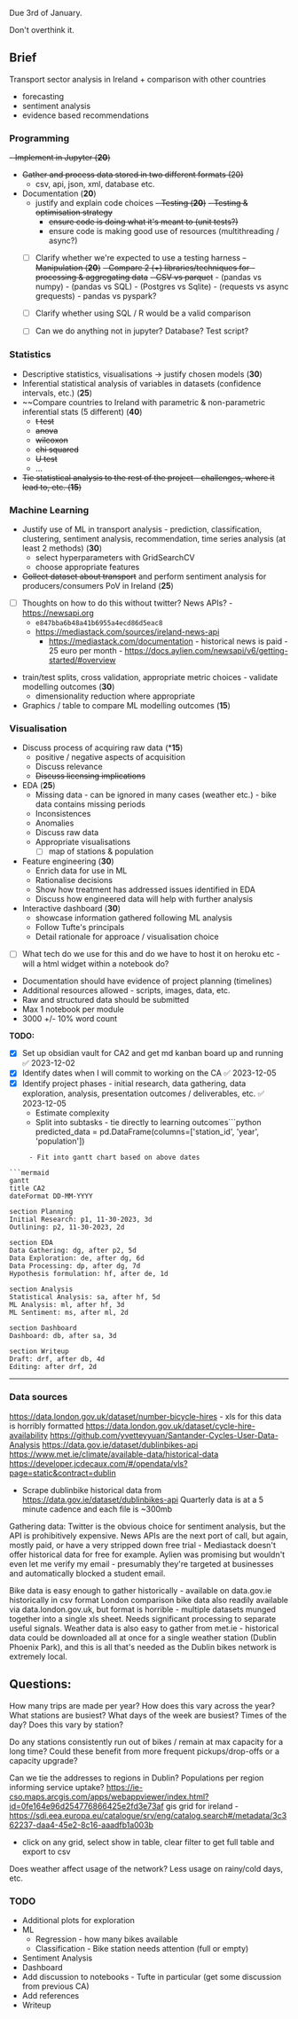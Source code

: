 Due 3rd of January.

Don't overthink it.

## Brief
Transport sector analysis in Ireland + comparison with other countries

- forecasting
- sentiment analysis
- evidence based recommendations

### Programming

~~- Implement in Jupyter (**20**)~~
- ~~Gather and process data stored in two different formats (20)~~
	- csv, api, json, xml, database etc.
- Documentation (**20**)
	- justify and explain code choices
~~- Testing (**20**)~~
	~~- Testing & optimisation strategy~~ 
		- ~~ensure code is doing what it's meant to (unit tests?)~~
		- ensure code is making good use of resources (multithreading / async?)
  - [ ] Clarify whether we're expected to use a testing harness
~~- Manipulation (**20**)~~
	~~- Compare 2 (+) libraries/techniques for  - processing & aggregating data~~ 
		 ~~- CSV vs parquet~~
		- (pandas vs numpy) 
		- (pandas vs SQL)
		- (Postgres vs Sqlite)
		- (requests vs async grequests)
		- pandas vs pyspark?
  
  - [ ] Clarify whether using SQL / R would be a valid comparison
  - [ ] Can we do anything not in jupyter? Database? Test script?
### Statistics

- Descriptive statistics, visualisations -> justify chosen models (**30**)
- Inferential statistical analysis of variables in datasets (confidence intervals, etc.) (**25**)
- ~~Compare countries to Ireland with parametric & non-parametric inferential stats (5 different) (**40**)
	- ~~t test~~
	- ~~anova~~
	- ~~wilcoxon~~
	- ~~chi squared~~
	- ~~U test~~
	- ...
 - ~~Tie statistical analysis to the rest of the project - challenges, where it lead to, etc. (**15**)~~

### Machine Learning
- Justify use of ML in transport analysis - prediction, classification, clustering, sentiment analysis, recommendation, time series analysis (at least 2 methods) (**30**)
	- select hyperparameters with GridSearchCV
	- choose appropriate features
- ~~Collect dataset about transport~~ and perform sentiment analysis for producers/consumers PoV in Ireland (**25**)
- [ ] Thoughts on how to do this without twitter? News APIs?
		- https://newsapi.org
	- `e847bba6b48a41b6955a4ecd86d5eac8`
	 - https://mediastack.com/sources/ireland-news-api
		  - https://mediastack.com/documentation - historical news is paid - 25 euro per month
	  - https://docs.aylien.com/newsapi/v6/getting-started/#overview
- train/test splits, cross validation, appropriate metric choices -  validate modelling outcomes (**30**)
	- dimensionality reduction where appropriate
 - Graphics / table to compare ML modelling outcomes (**15**)

### Visualisation
- Discuss process of acquiring raw data (***15**)
	- positive / negative aspects of acquisition
	- Discuss relevance
	- ~~Discuss licensing implications~~
- EDA (**25**)
	- Missing data - can be ignored in many cases (weather etc.) - bike data contains missing periods
	- Inconsistences
	- Anomalies
	- Discuss raw data 
	- Appropriate visualisations
		 - [ ] map of stations & population
- Feature engineering (**30**)
	- Enrich data for use in ML
	- Rationalise decisions
	- Show how treatment has addressed issues identified in EDA
	- Discuss how engineered data will help with further analysis
- Interactive dashboard (**30**)
	- showcase information gathered following ML analysis
	- Follow Tufte's principals
	- Detail rationale for approace / visualisation choice
 - [ ] What tech do we use for this and do we have to host it on heroku etc - will a html widget within a notebook do?

- Documentation should have evidence of project planning (timelines)
- Additional resources allowed - scripts, images, data, etc.
- Raw and structured data should be submitted 
- Max 1 notebook per module
- 3000 +/- 10% word count


 __TODO:__ 
 - [x] Set up obsidian vault for CA2 and get md kanban board up and running ✅ 2023-12-02
 - [x] Identify dates when I will commit to working on the CA ✅ 2023-12-05
 - [x] Identify project phases - initial research, data gathering, data exploration, analysis, presentation outcomes / deliverables, etc. ✅ 2023-12-05
	 - Estimate complexity
	 - Split into subtasks - tie directly to learning outcomes```python
predicted_data = pd.DataFrame(columns=['station_id', 'year', 'population'])
```
	 - Fit into gantt chart based on above dates

```mermaid
gantt 
title CA2
dateFormat DD-MM-YYYY

section Planning
Initial Research: p1, 11-30-2023, 3d
Outlining: p2, 11-30-2023, 2d 

section EDA
Data Gathering: dg, after p2, 5d
Data Exploration: de, after dg, 6d
Data Processing: dp, after dg, 7d
Hypothesis formulation: hf, after de, 1d

section Analysis
Statistical Analysis: sa, after hf, 5d
ML Analysis: ml, after hf, 3d
ML Sentiment: ms, after ml, 2d

section Dashboard
Dashboard: db, after sa, 3d

section Writeup
Draft: drf, after db, 4d
Editing: after drf, 2d

```

---
### Data sources
https://data.london.gov.uk/dataset/number-bicycle-hires - xls for this data is horribly formatted
https://data.london.gov.uk/dataset/cycle-hire-availability
https://github.com/yvetteyyuan/Santander-Cycles-User-Data-Analysis
https://data.gov.ie/dataset/dublinbikes-api
https://www.met.ie/climate/available-data/historical-data
https://developer.jcdecaux.com/#/opendata/vls?page=static&contract=dublin

- Scrape dublinbike historical data from https://data.gov.ie/dataset/dublinbikes-api
Quarterly data is at a 5 minute cadence and each file is ~300mb


Gathering data:
Twitter is the obvious choice for sentiment analysis, but the API is prohibitively expensive. 
News APIs are the next port of call, but again, mostly paid, or have a very stripped down free trial - Mediastack doesn't offer historical data for free for example.
Aylien was promising but wouldn't even let me verify my email - presumably they're targeted at businesses and automatically blocked a student email.

Bike data is easy enough to gather historically - available on data.gov.ie historically in csv format 
London comparison bike data also readily available via data.london.gov.uk, but format is horrible - multiple datasets munged together into a single xls sheet. Needs significant processing to separate useful signals.
Weather data is also easy to gather from met.ie - historical data could be downloaded all at once for a single weather station (Dublin Phoenix Park), and this is all that's needed as the Dublin bikes network is extremely local.


## Questions:

How many trips are made per year?
How does this vary across the year?
What stations are busiest?
What days of the week are busiest? Times of the day? Does this vary by station?

Do any stations consistently run out of bikes / remain at max capacity for a long time? Could these benefit from more frequent pickups/drop-offs or a capacity upgrade?

Can we tie the addresses to regions in Dublin? Populations per region informing service uptake? https://ie-cso.maps.arcgis.com/apps/webappviewer/index.html?id=0fe164e96d254776866425e2fd3e73af
gis grid for ireland - https://sdi.eea.europa.eu/catalogue/srv/eng/catalog.search#/metadata/3c362237-daa4-45e2-8c16-aaadfb1a003b
- click on any grid, select show in table, clear filter to get full table and export to csv

Does weather affect usage of the network? Less usage on rainy/cold days, etc.


### TODO
- Additional plots for exploration
- ML
	- Regression  - how many bikes available
	- Classification - Bike station needs attention (full or empty)
- Sentiment Analysis
- Dashboard
- Add discussion to notebooks - Tufte in particular (get some discussion from previous CA)
- Add references
- Writeup
